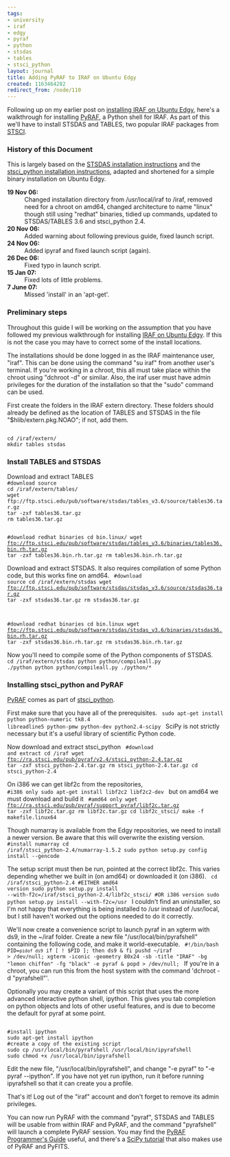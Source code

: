 ```yaml
---
tags:
- university
- iraf
- edgy
- pyraf
- python
- stsdas
- tables
- stsci_python
layout: journal
title: Adding PyRAF to IRAF on Ubuntu Edgy
created: 1163464282
redirect_from: /node/110
---
```

Following up on my earlier post on <a href="/journal/2006-05-11/install_iraf_on_ubuntu_edgy_amd64">installing IRAF on Ubuntu Edgy</a>, here's a walkthrough for installing <a href="http://www.stsci.edu/resources/software_hardware/pyraf">PyRAF</a>, a Python shell for IRAF. As part of this we'll have to install STSDAS and TABLES, two popular IRAF packages from <a href="http://www.stsci.edu/resources/software_hardware">STSCI</a>. <!--break-->

<h3>History of this Document</h3>
This is largely based on the <a href="http://www.stsci.edu/resources/software_hardware/stsdas/install">STSDAS installation instructions</a> and the <a href="http://www.stsci.edu/resources/software_hardware/pyraf/stsci_python/Installation">stsci_python installation instructions</a>, adapted and shortened for a simple binary installation on Ubuntu Edgy.
<dl>   
<dt><strong>19 Nov 06:</strong></dt> <dd>Changed installation directory from /usr/local/iraf to /iraf, removed need for a chroot on amd64, changed architecture to name "linux" though still using "redhat" binaries, tidied up commands, updated to STSDAS/TABLES 3.6 and stsci_python 2.4.</dd>
<dt><strong>20 Nov 06:</strong></dt> <dd>Added warning about following previous guide, fixed launch script.</dd>
<dt><strong>24 Nov 06:</strong></dt> <dd>Added ipyraf and fixed launch script (again).</dd>
<dt><strong>26 Dec 06:</strong></dt><dd>Fixed typo in launch script.</dd>
<dt><strong>15 Jan 07:</strong></dt><dd>Fixed lots of little problems.</dd>
<dt><strong>7 June 07:</strong></dt><dd>Missed 'install' in an 'apt-get'.</dd>
</dl>

<h3>Preliminary steps</h3>
Throughout this guide I will be working on the assumption that you have followed my previous walkthrough for installing <a href="/journal/2006-05-11/install_iraf_on_ubuntu_edgy_amd64">IRAF on Ubuntu Edgy</a>. If this is not the case you may have to correct some of the install locations.

The installations should be done logged in as the IRAF maintenance user, "iraf". This can be done using the command "su iraf" from another user's terminal. If you're working in a chroot, this all must take place within the chroot using "dchroot -d" or similar. Also, the iraf user must have admin privileges for the duration of the installation so that the "sudo" command can be used.

First create the folders in the IRAF extern directory. These folders should already be defined as the location of TABLES and STSDAS in the file "$hlib/extern.pkg.NOAO"; if not, add them.

<code type="bash">
cd /iraf/extern/
mkdir tables stsdas
</code>

<h3>Install TABLES and STSDAS</h3>
Download and extract TABLES
<code type="bash">
#download source
cd /iraf/extern/tables/
wget ftp://ftp.stsci.edu/pub/software/stsdas/tables_v3.6/source/tables36.tar.gz
tar -zxf tables36.tar.gz
rm tables36.tar.gz

#download redhat binaries
cd bin.linux/
wget ftp://ftp.stsci.edu/pub/software/stsdas/tables_v3.6/binaries/tables36.bin.rh.tar.gz
tar -zxf tables36.bin.rh.tar.gz
rm tables36.bin.rh.tar.gz
</code> 

Download and extract STSDAS. It also requires compilation of some Python code, but this works fine on amd64.
<code type="bash">
#download source
cd /iraf/extern/stsdas
wget ftp://ftp.stsci.edu/pub/software/stsdas/stsdas_v3.6/source/stsdas36.tar.gz
tar -zxf stsdas36.tar.gz
rm stsdas36.tar.gz

#download redhat binaries
cd bin.linux
wget ftp://ftp.stsci.edu/pub/software/stsdas/stsdas_v3.6/binaries/stsdas36.bin.rh.tar.gz
tar -zxf stsdas36.bin.rh.tar.gz
rm stsdas36.bin.rh.tar.gz
</code>

Now you'll need to compile some of the Python components of STSDAS.
<code type="bash">
cd /iraf/extern/stsdas
python python/compileall.py ./python
python python/compileall.py ./python/*
</code>

<h3>Installing stsci_python and PyRAF</h3>
<a href="http://www.stsci.edu/resources/software_hardware/pyraf">PyRAF</a> comes as part of <a href="http://www.stsci.edu/resources/software_hardware/pyraf/stsci_python/current/download">stsci_python</a>.

First make sure that you have all of the prerequisites.
<code type="bash">
sudo apt-get install python python-numeric tk8.4 libreadline5 python-pmw python-dev python2.4-scipy
</code>
SciPy is not strictly necessary but it's a useful library of scientific Python code.

Now download and extract stsci_python
<code type="bash">
#download and extract
cd /iraf
wget ftp://ra.stsci.edu/pub/pyraf/v2.4/stsci_python-2.4.tar.gz
tar -zxf stsci_python-2.4.tar.gz
rm stsci_python-2.4.tar.gz
cd stsci_python-2.4
</code>

On i386 we can get libf2c from the repositories,
<code lang="bash">
#i386 only
sudo apt-get install libf2c2 libf2c2-dev
</code>
but on amd64 we must download and build it
<code lang="bash">
#amd64 only
wget ftp://ra.stsci.edu/pub/pyraf/support_pyraf/libf2c.tar.gz
tar -zxf libf2c.tar.gz
rm libf2c.tar.gz 
cd libf2c_stsci/
make -f makefile.linux64
</code>

Though numarray is available from the Edgy repositories, we need to install a newer version. Be aware that this will overwrite the existing version.
<code type="bash">
#install numarray
cd /iraf/stsci_python-2.4/numarray-1.5.2
sudo python setup.py config install --gencode
</code>

The setup script must then be run, pointed at the correct libf2c. This varies depending whether we built in (on amd64) or downloaded it (on i386).
<code type="bash">
cd /iraf/stsci_python-2.4
#EITHER amd64 version
sudo python setup.py install --with-f2c=/iraf/stsci_python-2.4/libf2c_stsci/
#OR i386 version
sudo python setup.py install --with-f2c=/usr 
</code>
I couldn't find an uninstaller, so I'm not happy that everything is being installed to /usr instead of /usr/local, but I still haven't worked out the options needed to do it correctly.

We'll now create a convenience script to launch pyraf in an xgterm with ds9, in the ~/iraf folder. Create a new file "/usr/local/bin/pyrafshell" containing the following code, and make it world-executable.
<code type="bash">
#!/bin/bash
PID=`pidof ds9`
if [ ! $PID ]; then
    ds9 &
fi
pushd ~/iraf > /dev/null;
xgterm -iconic -geometry 80x24 -sb -title "IRAF" -bg "lemon chiffon" -fg "black" -e pyraf &
popd > /dev/null;
</code>
If you're in a chroot, you can run this from the host system with the command 'dchroot -d "pyrafshell"'.

Optionally you may create a variant of this script that uses the more advanced interactive python shell, ipython. This gives you tab completion on python objects and lots of other useful features, and is due to become the default for pyraf at some point.

<code type="bash">
#install ipython
sudo apt-get install ipython
#create a copy of the existing script
sudo cp /usr/local/bin/pyrafshell /usr/local/bin/ipyrafshell
sudo chmod +x /usr/local/bin/ipyrafshell
</code>

Edit the new file, "/usr/local/bin/ipyrafshell", and change "-e pyraf" to "-e pyraf --ipython". If you have not yet run ipython, run it before running ipyrafshell so that it can create you a profile.

That's it! Log out of the "iraf" account and don't forget to remove its admin privileges. 

You can now run PyRAF with the command "pyraf", STSDAS and TABLES will be usable from within IRAF and PyRAF, and the command "pyrafshell" will launch a complete PyRAF session. You may find the <a href="http://stsdas.stsci.edu/pyraf/doc/pyraf_guide/">PyRAF Programmer's Guide</a> useful, and there's a <a href="http://www.scipy.org/wikis/topical_software/Tutorial">SciPy tutorial</a> that also makes use of PyRAF and PyFITS.
